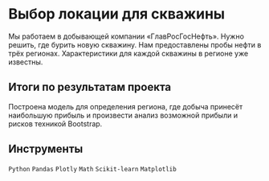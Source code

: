 # Выбор локации для скважины

Мы работаем в добывающей компании «ГлавРосГосНефть». Нужно решить, где бурить новую скважину.
Нам предоставлены пробы нефти в трёх регионах. Характеристики для каждой скважины в регионе уже известны. 

## Итоги по результатам проекта

Построена модель для определения региона, где добыча принесёт наибольшую прибыль и произвести анализ возможной прибыли и рисков техникой Bootstrap.

## Инструменты

`Python` `Pandas` `Plotly` `Math` `Scikit-learn` `Matplotlib`